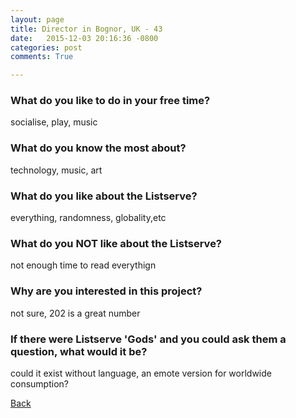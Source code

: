 ```yaml
---
layout: page
title: Director in Bognor, UK - 43
date:   2015-12-03 20:16:36 -0800
categories: post
comments: True

---
```


### What do you like to do in your free time?
<p>socialise, play, music</p>

### What do you know the most about?
<p>technology, music, art</p>

### What do you like about the Listserve?
<p>everything, randomness, globality,etc</p>

### What do you NOT like about the Listserve?
<p>not enough time to read everythign</p>

### Why are you interested in this project?
<p>not sure, 202 is a great number</p>

### If there were Listserve 'Gods' and you could ask them a question, what would it be?
<p>could it exist without language, an emote version for worldwide consumption?</p>

[Back][1]

[1]: /responders/all